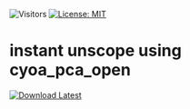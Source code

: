 ![Visitors](https://api.visitorbadge.io/api/visitors?path=https%3A%2F%2Fgithub.com%2Ftitaniummachine1%2FA_Instant_Unscope&label=Visitors&countColor=%23263759&style=plastic)
[![License: MIT](https://img.shields.io/badge/License-MIT-yellow.svg)](https://opensource.org/licenses/MIT)

# instant unscope using cyoa_pca_open

[![Download Latest](https://img.shields.io/github/downloads/titaniummachine1/A_Instant_Unscope/total.svg?style=for-the-badge&logo=download&label=Download%20Latest)](https://github.com/titaniummachine1/A_Instant_Unscope/releases/latest/download/A_Instant_Unscope)

